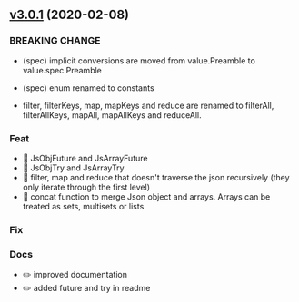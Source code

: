 <a name="v3.0.1"></a>
## [v3.0.1](https://github.com/imrafaelmerino/json-scala-values/releases/tag/v3.0.1-dotty) (2020-02-08)

### BREAKING CHANGE
* (spec) implicit conversions are moved from value.Preamble to value.spec.Preamble

* (spec) enum renamed to constants

* filter, filterKeys, map, mapKeys and reduce are renamed to filterAll, filterAllKeys, mapAll, mapAllKeys and reduceAll.

### Feat
* 🎸 JsObjFuture and JsArrayFuture 
* 🎸 JsObjTry and JsArrayTry
* 🎸 filter, map and reduce that doesn't traverse the json recursively (they only iterate through the first level)
* 🎸 concat function to merge Json object and arrays. Arrays can be treated as sets, multisets or lists

### Fix

### Docs
* ✏️ improved documentation 
* ✏️ added future and try in readme 

